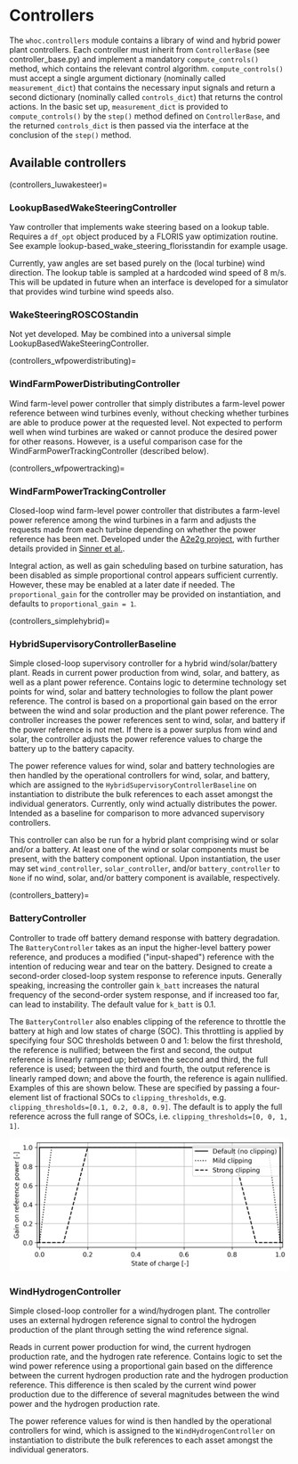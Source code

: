 # Controllers

The `whoc.controllers` module contains a library of wind and hybrid power plant
controllers. Each controller must inherit from `ControllerBase` (see 
controller_base.py) and implement a
mandatory `compute_controls()` method, which contains the relevant control 
algorithm. `compute_controls()` must accept a single argument dictionary 
(nominally called `measurement_dict`) that contains the necessary input
signals and return a second dictionary (nominally called `controls_dict`) that
returns the control actions. In the basic set up, `measurement_dict` is 
provided to `compute_controls()` by the `step()` method defined on
`ControllerBase`, and the returned `controls_dict` is then passed via the
interface at the conclusion of the `step()` method.

## Available controllers

(controllers_luwakesteer)=
### LookupBasedWakeSteeringController
Yaw controller that implements wake steering based on a lookup table. 
Requires a `df_opt` object produced by a FLORIS yaw optimization routine. See example 
lookup-based_wake_steering_florisstandin for example usage.

Currently, yaw angles are set based purely on the (local turbine) wind direction. The lookup table
is sampled at a hardcoded wind speed of 8 m/s. This will be updated in future when an interface is
developed for a simulator that provides wind turbine wind speeds also.

### WakeSteeringROSCOStandin
Not yet developed. May be combined into a universal simple LookupBasedWakeSteeringController.

(controllers_wfpowerdistributing)=
### WindFarmPowerDistributingController

Wind farm-level power controller that simply distributes a farm-level power 
reference between wind turbines evenly, without checking whether turbines are 
able to produce power at the requested level. Not expected to perform well when
wind turbines are waked or cannot produce the desired power for other reasons. 
However, is a useful comparison case for the WindFarmPowerTrackingController 
(described below).

(controllers_wfpowertracking)=
### WindFarmPowerTrackingController

Closed-loop wind farm-level power controller that distributes a farm-level 
power reference among the wind turbines in a farm and adjusts the requests made
from each turbine depending on whether the power reference has been met. 
Developed under the [A2e2g project](https://github.com/NREL/a2e2g), with 
further details provided in 
[Sinner et al.](https://pubs.aip.org/aip/jrse/article/15/5/053304/2913100).

Integral action, as well as gain scheduling based on turbine saturation, has been disabled as 
simple proportional control appears sufficient currently. However, these may be enabled at a 
later date if needed. The `proportional_gain` for the controller may be provided on instantiation,
and defaults to `proportional_gain = 1`.

(controllers_simplehybrid)=
### HybridSupervisoryControllerBaseline

Simple closed-loop supervisory controller for a hybrid wind/solar/battery plant.
Reads in current power production from wind, solar, and battery, as well as a plant power reference. Contains logic to determine technology set points for wind, solar and battery technologies to follow the plant power reference. The control is based on a proportional gain based on the error between the wind and solar production and the plant power reference. The controller increases the power references sent to wind, solar, and battery if the power reference is not met. If there is a power surplus from wind and solar, the controller adjusts the power reference values to charge the battery up to the battery capacity.

The power reference values for wind, solar and battery technologies are then handled by the operational controllers for wind, solar, and battery, which are assigned to the `HybridSupervisoryControllerBaseline` on instantiation to distribute the bulk references to each asset amongst the individual generators. Currently, only wind actually distributes the power.
Intended as a baseline for comparison to more advanced supervisory controllers.

This controller can also be run for a hybrid plant comprising wind or solar
and/or a battery. At least one of the wind or solar components must be present,
with the battery component optional. Upon instantiation, the user may set
`wind_controller`, `solar_controller`, and/or `battery_controller` to `None` if
no wind, solar, and/or battery component is available, respectively.

(controllers_battery)=
### BatteryController

Controller to trade off battery demand response with battery degradation. The
`BatteryController` takes as an input the higher-level battery power reference,
and produces a modified ("input-shaped") reference with the intention of 
reducing wear and tear on the battery. Designed to create a second-order closed-loop
system response to reference inputs.
Generally speaking, increasing the controller gain `k_batt` increases the natural
frequency of the second-order system response, and if increased too far, can lead to
instability. The default value for `k_batt` is 0.1.

The `BatteryController` also enables clipping of the reference to throttle the
battery at high and low states of charge (SOC). This throttling is applied by specifying
four SOC thresholds between 0 and 1: below the first threshold, the reference is nullified;
between the first and second, the output reference is linearly ramped up; between the second
and third, the full reference is used; between the third and fourth, the output reference is
linearly ramped down; and above the fourth, the reference is again nullified. Examples of 
this are shown below. These are specified by passing a four-element list of fractional
SOCs to 
`clipping_thresholds`, e.g. `clipping_thresholds=[0.1, 0.2, 0.8, 0.9]`.
The default is to apply the full reference across the full range of SOCs, i.e.
`clipping_thresholds=[0, 0, 1, 1]`.

![soc clipping](
    graphics/clipping-schedules.png
)

### WindHydrogenController
Simple closed-loop controller for a wind/hydrogen plant. The controller uses an external hydrogen reference signal to control the hydrogen production of the plant through setting the wind reference signal.

Reads in current power production for wind, the current hydrogen production rate, and the hydrogen rate reference. Contains logic to set the wind power reference using a proportional gain based on the difference between the current hydrogen production rate and the hydrogen production reference. This difference is then scaled by the current wind power production due to the difference of several magnitudes between the wind power and the hydrogen production rate.

The power reference values for wind is then handled by the operational controllers for wind, which is assigned to the `WindHydrogenController` on instantiation to distribute the bulk references to each asset amongst the individual generators. 
